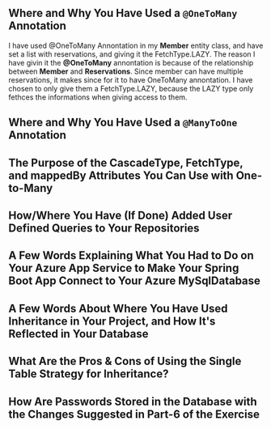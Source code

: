 ## Where and Why You Have Used a `@OneToMany` Annotation
I have used @OneToMany Annontation in my **Member** entity class, and have set a list with reservations, and giving it the FetchType.LAZY. The reason I have givin it the **@OneToMany** annontation is because of the relationship between **Member** and **Reservations**. Since member can have multiple reservations, it makes since for it to have OneToMany annontation. I have chosen to only give them a FetchType.LAZY, because the LAZY type only fethces the informations when giving access to them.  

## Where and Why You Have Used a `@ManyToOne` Annotation

## The Purpose of the CascadeType, FetchType, and mappedBy Attributes You Can Use with One-to-Many

## How/Where You Have (If Done) Added User Defined Queries to Your Repositories

## A Few Words Explaining What You Had to Do on Your Azure App Service to Make Your Spring Boot App Connect to Your Azure MySqlDatabase

## A Few Words About Where You Have Used Inheritance in Your Project, and How It's Reflected in Your Database

## What Are the Pros & Cons of Using the Single Table Strategy for Inheritance?

## How Are Passwords Stored in the Database with the Changes Suggested in Part-6 of the Exercise


